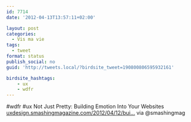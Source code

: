 ```yaml
---
id: 7714
date: '2012-04-13T13:57:11+02:00'

layout: post
categories:
  - Vis ma vie
tags:
  - tweet
format: status
publish_social: no
guid: 'http://tweets.local/?birdsite_tweet=190800806595932161'

birdsite_hashtags:
    - ux
    - wdfr
---
```


\#wdfr #ux Not Just Pretty: Building Emotion Into Your Websites [uxdesign.smashingmagazine.com/2012/04/12/bui…](http://uxdesign.smashingmagazine.com/2012/04/12/building-emotion-into-your-websites/) via @smashingmag